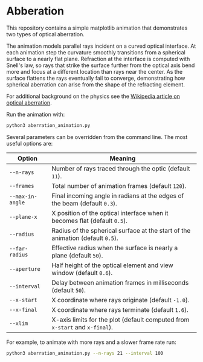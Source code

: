 # Abberation

This repository contains a simple matplotlib animation that demonstrates two types of optical aberration.

The animation models parallel rays incident on a curved optical interface.  At
each animation step the curvature smoothly transitions from a spherical surface
to a nearly flat plane.  Refraction at the interface is computed with Snell's
law, so rays that strike the surface further from the optical axis bend more and
focus at a different location than rays near the center.  As the surface flattens
the rays eventually fail to converge, demonstrating how spherical aberration can
arise from the shape of the refracting element.

For additional background on the physics see the
[Wikipedia article on optical aberration](https://en.wikipedia.org/wiki/Optical_aberration).

Run the animation with:

```bash
python3 aberration_animation.py
```

Several parameters can be overridden from the command line.  The most
useful options are:

| Option | Meaning |
| ------ | ------- |
| `--n-rays` | Number of rays traced through the optic (default `11`). |
| `--frames` | Total number of animation frames (default `120`). |
| `--max-in-angle` | Final incoming angle in radians at the edges of the beam (default `0.3`). |
| `--plane-x` | X position of the optical interface when it becomes flat (default `0.5`). |
| `--radius` | Radius of the spherical surface at the start of the animation (default `0.5`). |
| `--far-radius` | Effective radius when the surface is nearly a plane (default `50`). |
| `--aperture` | Half height of the optical element and view window (default `0.6`). |
| `--interval` | Delay between animation frames in milliseconds (default `50`). |
| `--x-start` | X coordinate where rays originate (default `-1.0`). |
| `--x-final` | X coordinate where rays terminate (default `1.6`). |
| `--xlim` | X-axis limits for the plot (default computed from `x-start` and `x-final`). |

For example, to animate with more rays and a slower frame rate run:

```bash
python3 aberration_animation.py --n-rays 21 --interval 100
```
